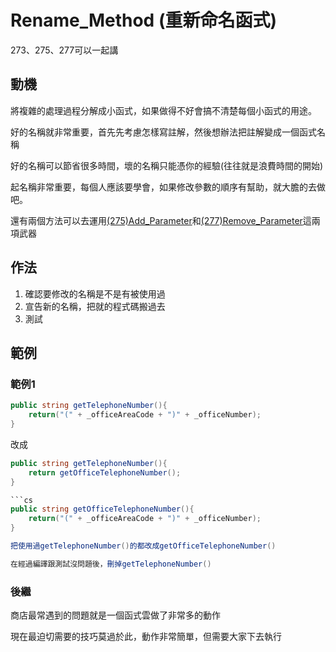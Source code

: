 # Rename_Method (重新命名函式)

273、275、277可以一起講

## 動機

將複雜的處理過程分解成小函式，如果做得不好會搞不清楚每個小函式的用途。

好的名稱就非常重要，首先先考慮怎樣寫註解，然後想辦法把註解變成一個函式名稱

好的名稱可以節省很多時間，壞的名稱只能憑你的經驗(往往就是浪費時間的開始)

起名稱非常重要，每個人應該要學會，如果修改參數的順序有幫助，就大膽的去做吧。

還有兩個方法可以去運用[(275)Add_Parameter]((275)Add_Parameter.md)和[(277)Remove_Parameter]((277)Remove_Parameter.md)這兩項武器

## 作法

1. 確認要修改的名稱是不是有被使用過
2. 宣告新的名稱，把就的程式碼搬過去
3. 測試

## 範例

### 範例1

```cs
public string getTelephoneNumber(){
    return("(" + _officeAreaCode + ")" + _officeNumber);
}

```

改成

```cs
public string getTelephoneNumber(){
    return getOfficeTelephoneNumber();
}

```cs
public string getOfficeTelephoneNumber(){
    return("(" + _officeAreaCode + ")" + _officeNumber);
}

把使用過getTelephoneNumber()的都改成getOfficeTelephoneNumber()

在經過編譯跟測試沒問題後，刪掉getTelephoneNumber()

```

### 後繼

商店最常遇到的問題就是一個函式雲做了非常多的動作

現在最迫切需要的技巧莫過於此，動作非常簡單，但需要大家下去執行
